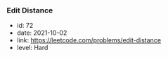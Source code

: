 ### Edit Distance

* id: 72
* date: 2021-10-02
* link: https://leetcode.com/problems/edit-distance
* level: Hard
